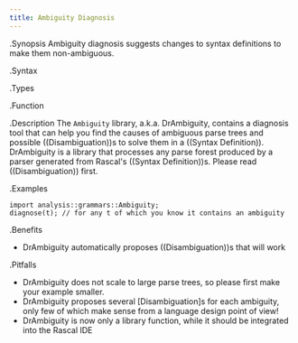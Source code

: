 ```yaml
---
title: Ambiguity Diagnosis
---
```


.Synopsis
Ambiguity diagnosis suggests changes to syntax definitions to make them non-ambiguous.

.Syntax

.Types

.Function

.Description
The `Ambiguity` library, a.k.a. DrAmbiguity, contains a diagnosis tool that can help you find the causes of ambiguous 
parse trees and possible ((Disambiguation))s to solve them in a ((Syntax Definition)).
DrAmbiguity is a library that processes any parse forest produced by a parser generated from Rascal's ((Syntax Definition))s.
Please read ((Disambiguation)) first.

.Examples
```rascal
import analysis::grammars::Ambiguity;
diagnose(t); // for any t of which you know it contains an ambiguity
```

.Benefits

*  DrAmbiguity automatically proposes ((Disambiguation))s that will work 

.Pitfalls

*  DrAmbiguity does not scale to large parse trees, so please first make your example smaller.
*  DrAmbiguity proposes several [Disambiguation]s for each ambiguity, only few of which make sense from a language design point of view!
*  DrAmbiguity is now only a library function, while it should be integrated into the Rascal IDE

